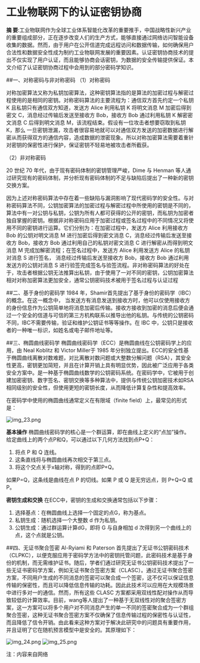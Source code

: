 <!--
title: 工业物联网下的认证密钥协商
subtitle: 工业安全
author: 杨鹏飞
keyword: 工业安全
published: 2024-04-28
topicImg: assets/3/img_23.png
-->

# 工业物联网下的认证密钥协商
**摘 要**:工业物联网作为全球工业体系智能化改革的重要推手，中国战略性新兴产业的重要组成部分，正在逐步改变人们的生产方式，能够直接通过网络访问智能设备收集的数据。然而，由于用户在公开信道完成远程访问和数据传输，如何确保用户合法性和数据安全性成为制约工业物联网发展的重要因素。认证密钥协商技术的提出不仅实现了用户认证，而且能够协商会话密钥，为数据的安全传输提供保证。本文介绍了认证密钥协商过程中会用到的部分密码学知识。

##一、对称密码与非对称密码
（1）对称密码 

对称加密算法又称为私钥加密算法，这种密钥算法指的是算法的加密过程与解密过程使用的是相同的密钥。对称密码算法的主要流程为：通信双方首先约定一个私钥 K 且私钥只有通信双方知道，发送方 Alice 利用私钥 K 将明文消息 M 加密后得到密文 C，消息经过传输后发送至接收方 Bob，接收方 Bob 通过利用私钥 K 解密密文消息 C 后得到明文消息 M，该流程结束。假设有一位攻击者想要窃取到私钥 K，那么 一旦密钥泄漏，攻击者很容易地就可以对通信双方发送的加密数据进行解密从而获得双方的通信内容，造成数据的泄密现象。所以对称加密算法需要着重针对密钥的保密性进行保护，保证密钥不轻易地被攻击者所截获。 

（2）非对称密码 

20 世纪 70 年代，由于现有密码体制的密钥管理严峻，Dime 与 Henman 等人通过研究现有的密码体制，并分析现有密码体制的不足与缺陷后提出了一种新的密钥交换方案。

因为上述对称密码算法中存在着一些缺陷与漏洞影响了现代密码学的安全性。与对称密码算法不同，公钥加密算法的加密过程与解密过程中所使用的密钥是不同的， 算法中有一对公钥与私钥，公钥为所有人都可获得的公开的密钥，而私钥为加密者独自掌握的密钥。根据非对称密码应用于加密过程或签名过程中的不同情况又将使用不同的密钥进行运算。它们分别为：在加密过程中，发送方 Alice 利用接收方 Bob 的公钥对明文消息 M 进行加密后得到密文消息 C，消息经过传输后发送至接收方 Bob，接收方 Bob 通过利用自己的私钥对密文消息 C 进行解密从而得到明文消息 M 完成加解密流程；在签名过程中，发送方 Alice 利用发送方 Alice 的私钥对消息 S 进行签名， 消息经过传输后发送至接收方 Bob，接收方 Bob 通过利用发送方的公钥对消息 S 进行验签完成签名与验签流程。非对称密码算法的好处在于，攻击者根据公钥无法推算出私钥，由于使用了一对不同的密钥，公钥加密算法相对对称加密算法更加安全，通常公钥密码技术被用于签名过程与认证过程

##二、基于身份的密码学
1984 年，Shamir首先提出了基于身份的密码学（IBC）的概念。在这一概念中， 当发送方有消息发送到接收方时，他可以仅使用接收方的身份信息作为公钥简单地将消息加密后传输。接收方接收到加密的消息后便会通过一个安全的信道与可信的第三方机构联系以推导出他的私钥。与传统的公钥密码不同，IBC不需要传输，验证和维护公钥证书等等操作。在 IBC 中，公钥只是接收者的一种唯一标识，如姓名或电子邮件地址等。

##三、椭圆曲线密码学
椭圆曲线密码学（ECC）是椭圆曲线在公钥密码学上的应用，由 Neal Koblitz 和 Victor Miller于 1985 年分别独立提出。ECC的安全性基于椭圆曲线离散对数难题，对比离散对数问题或大整数分解问题（RSA），其安全性更高，密钥更加简短，并且在计算开销上具有明显优势，因此被广泛应用于各类安全方案中。是一种基于椭圆曲线数学的公钥密码系统。在密码学中，它被用于创建加密密钥、数字签名、密钥交换等多种算法中，提供与传统公钥加密技术如RSA相同级别的安全性，但使用更短的密钥长度，从而降低计算复杂性和提高效率。

在密码学中使用的椭圆曲线通常定义在有限域（finite field）上，最常见的形式是：

![img_23.png](assets/3/img_23.png)

**基本操作**
椭圆曲线密码学的核心是一个群运算，即在曲线上定义的“点加”操作。给定曲线上的两个点P和Q，可以通过以下几何方法找到点P+Q：

1. 将点 P 和 Q 连线。
2. 这条直线将与椭圆曲线再次相交于第三点。
3. 将这个交点关于x轴对称，得到的点即P+Q。

如果P=Q，这条线是曲线在点 P 的切线。如果 P 或 Q 是无穷远点，则 P+Q=Q 或 P。

**密钥生成和交换**
在ECC中，密钥的生成和交换通常包括以下步骤：
1. 选择基点：在椭圆曲线上选择一个固定的点G，称为基点。
2. 私钥生成：随机选择一个大整数 d 作为私钥。
3. 公钥生成：通过群运算计算dG，即将 G 与自身相加 d 次得到另一个曲线上的点，这个点就是公钥。

##四、无证书聚合签密
Al-Ryiami 和 Paterson 首先提出了无证书公钥密码技术（CLPKC），以便克服应用于密码学方法中的密钥托管问题，此密码技术是基于身份的机制，而无需维护证书。随后，学者们通过研究无证书公钥密码技术提出了一些无证书密码学方案，例如无证书聚合签密方案（CLASC）。通过无证书聚合签密方案，不同用户生成的不同消息的签密可以聚合成一个签密，这不仅可以保证信息传输的保密性，而且可以降低信息传输的功耗。因此此技术可以应用在大规模场景中进行多对一的通信。然而，所有这些 CLASC 方案都采用双线性配对操作从而导致较低的计算效率。目前，wang等人提出了一种基于无双线性对的聚合签密方案，这一方案可以将多个用户对不同消息产生的单一不同的签密聚合成为一个群组聚合签密，这种无证书聚合签密方案不仅确保了信息传输过程的保密性与认证性，而且降低了信令开销。由此看来这种方案对于解决此研究中的问题具有重要作用，并且证明了它在随机预言模型中是安全的。其原理如下：

![img_24.png](assets/3/img_24.png)
![img_25.png](assets/3/img_25.png)

注：内容来自网络
